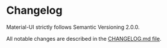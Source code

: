 # Changelog

<p class="description">Material-UI strictly follows Semantic Versioning 2.0.0.</p>

All notable changes are described in the [CHANGELOG.md file](https://github.com/mui-org/material-ui/blob/v3.x/CHANGELOG.md).